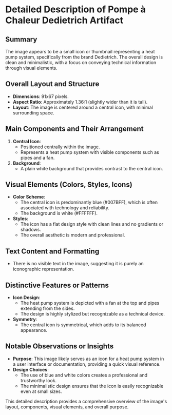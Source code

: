 # Detailed Description of Pompe à Chaleur Dedietrich Artifact

## Summary
The image appears to be a small icon or thumbnail representing a heat pump system, specifically from the brand Dedietrich. The overall design is clean and minimalistic, with a focus on conveying technical information through visual elements.

## Overall Layout and Structure
- **Dimensions**: 91x67 pixels.
- **Aspect Ratio**: Approximately 1.36:1 (slightly wider than it is tall).
- **Layout**: The image is centered around a central icon, with minimal surrounding space.

## Main Components and Their Arrangement
1. **Central Icon**:
   - Positioned centrally within the image.
   - Represents a heat pump system with visible components such as pipes and a fan.
2. **Background**:
   - A plain white background that provides contrast to the central icon.

## Visual Elements (Colors, Styles, Icons)
- **Color Scheme**:
  - The central icon is predominantly blue (#007BFF), which is often associated with technology and reliability.
  - The background is white (#FFFFFF).
- **Styles**:
  - The icon has a flat design style with clean lines and no gradients or shadows.
  - The overall aesthetic is modern and professional.

## Text Content and Formatting
- There is no visible text in the image, suggesting it is purely an iconographic representation.

## Distinctive Features or Patterns
- **Icon Design**:
  - The heat pump system is depicted with a fan at the top and pipes extending from the sides.
  - The design is highly stylized but recognizable as a technical device.
- **Symmetry**:
  - The central icon is symmetrical, which adds to its balanced appearance.

## Notable Observations or Insights
- **Purpose**: This image likely serves as an icon for a heat pump system in a user interface or documentation, providing a quick visual reference.
- **Design Choices**:
  - The use of blue and white colors creates a professional and trustworthy look.
  - The minimalistic design ensures that the icon is easily recognizable even at small sizes.

This detailed description provides a comprehensive overview of the image's layout, components, visual elements, and overall purpose.